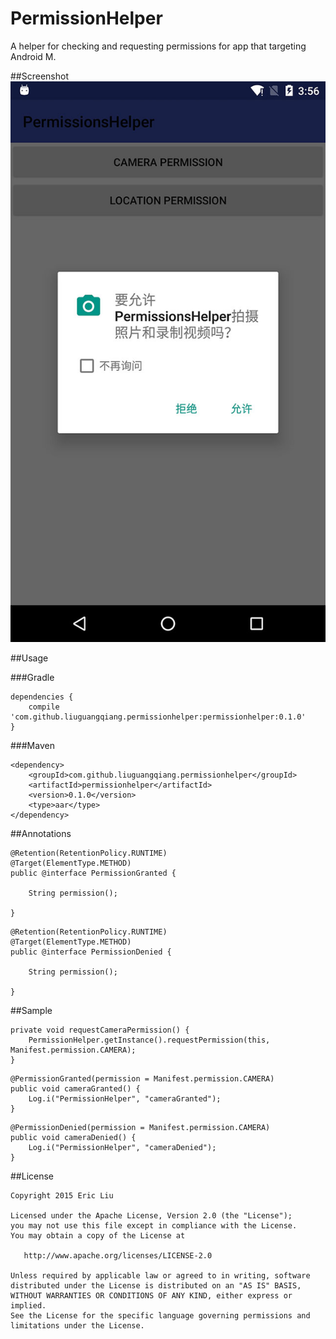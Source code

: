 # PermissionHelper
A helper for checking and requesting permissions for app that targeting Android M.

##Screenshot
![image](arts/screenshot.jpg)

##Usage

###Gradle
```
dependencies {
   	compile 'com.github.liuguangqiang.permissionhelper:permissionhelper:0.1.0'
}
```

###Maven
```
<dependency>
  	<groupId>com.github.liuguangqiang.permissionhelper</groupId>
  	<artifactId>permissionhelper</artifactId>
  	<version>0.1.0</version>
  	<type>aar</type>
</dependency>
```

##Annotations

```
@Retention(RetentionPolicy.RUNTIME)
@Target(ElementType.METHOD)
public @interface PermissionGranted {

    String permission();

}
```

```
@Retention(RetentionPolicy.RUNTIME)
@Target(ElementType.METHOD)
public @interface PermissionDenied {

    String permission();

}
```

##Sample

```
private void requestCameraPermission() {
    PermissionHelper.getInstance().requestPermission(this, Manifest.permission.CAMERA);
}
```

```
@PermissionGranted(permission = Manifest.permission.CAMERA)
public void cameraGranted() {
    Log.i("PermissionHelper", "cameraGranted");
}
```

```
@PermissionDenied(permission = Manifest.permission.CAMERA)
public void cameraDenied() {
    Log.i("PermissionHelper", "cameraDenied");
}
```

##License

    Copyright 2015 Eric Liu

    Licensed under the Apache License, Version 2.0 (the "License");
    you may not use this file except in compliance with the License.
    You may obtain a copy of the License at

       http://www.apache.org/licenses/LICENSE-2.0

    Unless required by applicable law or agreed to in writing, software
    distributed under the License is distributed on an "AS IS" BASIS,
    WITHOUT WARRANTIES OR CONDITIONS OF ANY KIND, either express or implied.
    See the License for the specific language governing permissions and
    limitations under the License.
